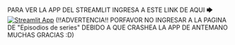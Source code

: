 PARA VER LA APP DEL STREAMLIT INGRESA A ESTE LINK DE AQUI 🡆
[![Streamlit App](https://static.streamlit.io/badges/streamlit_badge_black_white.svg)](https://imdbproyecto.streamlit.app/)
(!!ADVERTENCIA!! PORFAVOR NO INGRESAR A LA PAGINA DE "Episodios de series" DEBIDO A QUE CRASHEA LA APP DE ANTEMANO MUCHAS GRACIAS :D)

